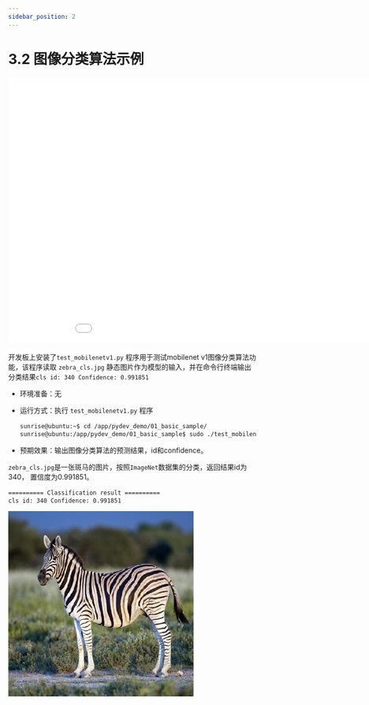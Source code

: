 ```yaml
---
sidebar_position: 2
---
```


# 3.2 图像分类算法示例

<iframe src="//player.bilibili.com/player.html?aid=700903305&bvid=BV1rm4y1E73q&cid=1196558179&page=17" scrolling="no" border="0" frameborder="no" framespacing="0" width="960" height="540" allowfullscreen="true"> </iframe>

开发板上安装了`test_mobilenetv1.py` 程序用于测试mobilenet v1图像分类算法功能，该程序读取 `zebra_cls.jpg` 静态图片作为模型的输入，并在命令行终端输出分类结果`cls id: 340 Confidence: 0.991851`

- 环境准备：无

- 运行方式：执行 `test_mobilenetv1.py` 程序

  ```bash
  sunrise@ubuntu:~$ cd /app/pydev_demo/01_basic_sample/
  sunrise@ubuntu:/app/pydev_demo/01_basic_sample$ sudo ./test_mobilenetv1.py
  ```

- 预期效果：输出图像分类算法的预测结果，id和confidence。

`zebra_cls.jpg`是一张斑马的图片，按照`ImageNet`数据集的分类，返回结果id为340， 置信度为0.991851。

```shell
========== Classification result ==========
cls id: 340 Confidence: 0.991851
```

![zebra_cls](./image/classification/zebra_cls.jpg)




